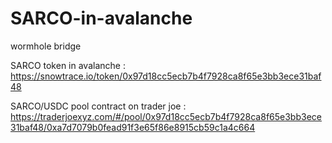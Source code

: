 # SARCO-in-avalanche
wormhole bridge

SARCO token in avalanche : https://snowtrace.io/token/0x97d18cc5ecb7b4f7928ca8f65e3bb3ece31baf48

SARCO/USDC pool contract on trader joe : https://traderjoexyz.com/#/pool/0x97d18cc5ecb7b4f7928ca8f65e3bb3ece31baf48/0xa7d7079b0fead91f3e65f86e8915cb59c1a4c664



